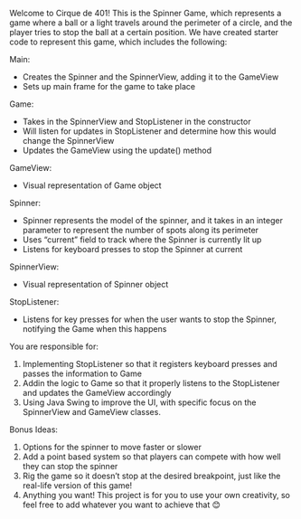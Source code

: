 Welcome to Cirque de 401! This is the Spinner Game, which represents a game where a ball or a light travels around the perimeter of a circle, and the player tries to stop the ball at a certain position. We have created starter code to represent this game, which includes the following:

Main:
  - Creates the Spinner and the SpinnerView, adding it to the GameView
  - Sets up main frame for the game to take place
  
Game:
  - Takes in the SpinnerView and StopListener in the constructor
  - Will listen for updates in StopListener and determine how this would change the SpinnerView
  - Updates the GameView using the update() method
  
GameView:
  - Visual representation of Game object
  
Spinner:
  - Spinner represents the model of the spinner, and it takes in an integer parameter to represent the number of spots along its perimeter
  - Uses “current” field to track where the Spinner is currently lit up
  - Listens for keyboard presses to stop the Spinner at current
  
SpinnerView:
  - Visual representation of Spinner object
  
StopListener:
  - Listens for key presses for when the user wants to stop the Spinner, notifying the Game when this happens

You are responsible for:
1.	Implementing StopListener so that it registers keyboard presses and passes the information to Game
2.	Addin the logic to Game so that it properly listens to the StopListener and updates the GameView accordingly
3.	Using Java Swing to improve the UI, with specific focus on the SpinnerView and GameView classes.

Bonus Ideas:
1.	Options for the spinner to move faster or slower
2.	Add a point based system so that players can compete with how well they can stop the spinner
3.	Rig the game so it doesn’t stop at the desired breakpoint, just like the real-life version of this game!
4.	Anything you want! This project is for you to use your own creativity, so feel free to add whatever you want to achieve that 😊
